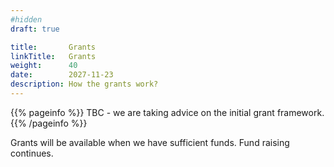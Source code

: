 ```yaml
---
#hidden
draft: true

title:       Grants
linkTitle:   Grants
weight:      40
date:        2027-11-23
description: How the grants work?
---
```


{{% pageinfo %}}
TBC - we are taking advice on the initial grant framework.
{{% /pageinfo %}}

Grants will be available when we have sufficient funds. Fund raising continues.
